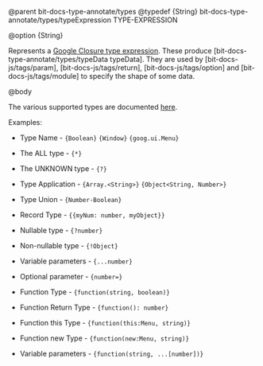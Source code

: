 @parent bit-docs-type-annotate/types
@typedef {String} bit-docs-type-annotate/types/typeExpression TYPE-EXPRESSION

@option {String}

Represents a [Google Closure type expression](https://developers.google.com/closure/compiler/docs/js-for-compiler#types).
These produce [bit-docs-type-annotate/types/typeData typeData]. They are used by
[bit-docs-js/tags/param], [bit-docs-js/tags/return], [bit-docs-js/tags/option]
and [bit-docs-js/tags/module] to specify the shape of some data.

@body

The various supported types are documented
[here](https://developers.google.com/closure/compiler/docs/js-for-compiler#types).

Examples:

- Type Name - `{Boolean}` `{Window}` `{goog.ui.Menu}`
- The ALL type - `{*}`
- The UNKNOWN type - `{?}`
- Type Application - `{Array.<String>}` `{Object<String, Number>}`
- Type Union - `{Number-Boolean}`
- Record Type - `{{myNum: number, myObject}}`
- Nullable type - `{?number}`
- Non-nullable type - `{!Object}`
- Variable parameters - `{...number}`
- Optional parameter - `{number=}`


- Function Type - `{function(string, boolean)}`
- Function Return Type - `{function(): number}`
- Function this Type - `{function(this:Menu, string)}`
- Function new Type - `{function(new:Menu, string)}`
- Variable parameters - `{function(string, ...[number])}`
